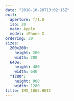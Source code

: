 ```yaml
---
date: "2018-10-20T13:02:15Z"
exif:
  aperture: f/1.8
  iso: 20
  make: Apple
  model: iPhone X
ordering: 30
sizes:
  200x200:
    height: 200
    width: 200
  640w:
    height: 480
    width: 640
  "1280":
    height: 960
    width: 1280
title: IMG_1865.HEIC
---
```


